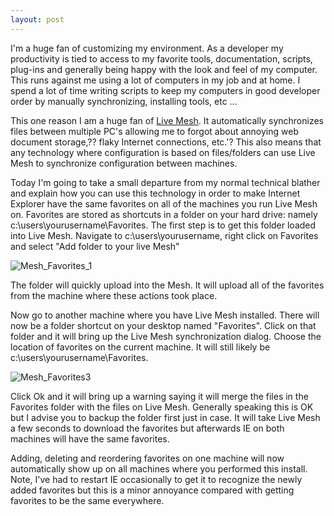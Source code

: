 ```yaml
---
layout: post
---
```

I'm a huge fan of customizing my environment. As a developer my productivity is tied to access to my favorite tools, documentation, scripts, plug-ins and generally being happy with the look and feel of my computer. This runs against me using a lot of computers in my job and at home. I spend a lot of time writing scripts to keep my computers in good developer order by manually synchronizing, installing tools, etc ...

This one reason I am a huge fan of [Live Mesh](http://www.mesh.com/). It automatically synchronizes files between multiple PC's allowing me to forgot about annoying web document storage,?? flaky Internet connections, etc.'? This also means that any technology where configuration is based on files/folders can use Live Mesh to synchronize configuration between machines.

Today I'm going to take a small departure from my normal technical blather and explain how you can use this technology in order to make Internet Explorer have the same favorites on all of the machines you run Live Mesh on.  Favorites are stored as shortcuts in a folder on your hard drive: namely c:\users\yourusername\Favorites. The first step is to get this folder loaded into Live Mesh. Navigate to c:\users\yourusername, right click on Favorites and select "Add folder to your live Mesh"

![Mesh_Favorites_1](http://blogs.msdn.com/blogfiles/jaredpar/WindowsLiveWriter/UsingLiveMeshtoSynchronizeFavorites_11BB0/Mesh_Favorites_1_thumb.png)

The folder will quickly upload into the Mesh. It will upload all of the favorites from the machine where these actions took place.

Now go to another machine where you have Live Mesh installed. There will now be a folder shortcut on your desktop named "Favorites". Click on that folder and it will bring up the Live Mesh synchronization dialog. Choose the location of favorites on the current machine. It will still likely be c:\users\yourusername\Favorites.

![Mesh_Favorites3](http://blogs.msdn.com/blogfiles/jaredpar/WindowsLiveWriter/UsingLiveMeshtoSynchronizeFavorites_11BB0/Mesh_Favorites3_thumb.png)

Click Ok and it will bring up a warning saying it will merge the files in the Favorites folder with the files on Live Mesh. Generally speaking this is OK but I advise you to backup the folder first just in case. It will take Live Mesh a few seconds to download the favorites but afterwards IE on both machines will have the same favorites.  

Adding, deleting and reordering favorites on one machine will now automatically show up on all machines where you performed this install. Note, I've had to restart IE occasionally to get it to recognize the newly added favorites but this is a minor annoyance compared with getting favorites to be the same everywhere.

